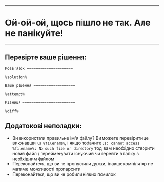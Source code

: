 ----
# Ой-ой-ой, щось пішло не так. Але не панікуйте!
----

## Перевірте ваше рішення:

`Розв'язок =====================`

```
%solution%
```

`Ваше рішення ===================`

```
%attempt%
```

`Різниця ========================`

```
%diff%
```

## Додатокові неполадки:

* Ви використали правильне ім'я файлу? Ви можете перевірити це виконавши `ls %filename%`, і якщо побачите `ls: cannot access %filename%: No such file or directory` тоді вам необхідно створити новий файл / перейменувати існуючий чи перейти в папку з необхідним файлом
* Переконайтеся, що ви не пропустили дужки, інакше компілятор не матиме можливості пропарсити
* Переконайтеся, що ви не робили ніяких помилок
